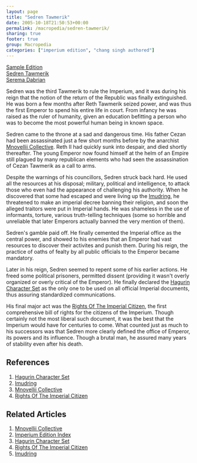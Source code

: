 ```yaml
---
layout: page
title: "Sedren Tawmerik"
date: 2005-10-18T21:50:53+00:00
permalink: /macropedia/sedren-tawmerik/
sharing: true
footer: true
group: Macropedia
categories: ["imperium edition", "chang singh authored"]
---
```


<div class='row'>
	<div class='col-md-4'><a href='/macropedia/sample-edition'>Sample Edition</a></div>
	<div class='col-md-4'><a href='/macropedia/sedren-tawmerik'>Sedren Tawmerik</a></div>
	<div class='col-md-4'><a href='/macropedia/serema-dabrian'>Serema Dabrian</a></div>
</div>


Sedren was the third Tawmerik to rule the Imperium, and it was during his reign that the notion of the return of the Republic was finally extinguished.  He was born a few months after Reth Tawmerik seized power, and was thus the first Emperor to spend his entire life in court.  From infancy he was raised as the ruler of humanity, given an education befitting a person who was to become the most powerful human being in known space.

Sedren came to the throne at a sad and dangerous time.  His father Cezan had been assassinated just a few short months before by the anarchist [Mnovellii Collective](/macropedia/mnovellii-collective).  Reth II had quickly sunk into despair, and died shortly thereafter.  The young Emperor now found himself at the helm of an Empire still plagued by many republican elements who had seen the assassination of Cezan Tawmerik as a call to arms.

Despite the warnings of his councillors, Sedren struck back hard.  He used all the resources at his disposal; military, political and intelligence, to attack those who even had the appearance of challenging his authority.  When he discovered that some had escaped and were living up the [Imudring](/macropedia/imudring), he threatened to make an imperial decree banning their religion, and soon the alleged traitors were put in Imperial hands.  He was shameless in the use of informants, torture, various truth-telling techniques (some so horrible and unreliable that later Emperors actually banned the very mention of them).

Sedren's gamble paid off.  He finally cemented the Imperial office as the central power, and showed to his enemies that an Emperor had vast resources to discover their activites and punish them.  During his reign, the practice of oaths of fealty by all public officials to the Emperor became mandatory.

Later in his reign, Sedren seemed to repent some of his earlier actions.  He freed some political prisoners, permitted dissent (providing it wasn't overly organized or overly critical of the Emperor).  He finally declared the [Hagurin Character Set](/macropedia/hagurin-character-set) as the only one to be used on all official Imperial documents, thus assuring standardized communications.

His final major act was the [Rights Of The Imperial Citizen](/macropedia/rights-of-the-imperial-citizen), the first comprehensive bill of rights for the citizens of the Imperium.  Though certainly not the most liberal such document, it was the best that the Imperium would have for centuries to come.  What counted just as much to his successors was that Sedren more clearly defined the office of Emperor, its powers and its influence.  Though a brutal man, he assured many years of stability even after his death.

## References
1. [Hagurin Character Set](/macropedia/hagurin-character-set)
1. [Imudring](/macropedia/imudring)
1. [Mnovellii Collective](/macropedia/mnovellii-collective)
1. [Rights Of The Imperial Citizen](/macropedia/rights-of-the-imperial-citizen)

## Related Articles

1. [Mnovellii Collective](/macropedia/mnovellii-collective)
2. [Imperium Edition Index](/macropedia/imperium-edition-index)
3. [Hagurin Character Set](/macropedia/hagurin-character-set)
4. [Rights Of The Imperial Citizen](/macropedia/rights-of-the-imperial-citizen)
5. [Imudring](/macropedia/imudring)



 
